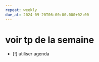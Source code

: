```yaml
---
repeat: weekly
due_at: 2024-09-20T06:00:00.000+02:00
---
```

# voir tp de la semaine
- [!] utiliser agenda